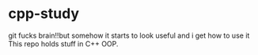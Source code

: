 cpp-study
=========
git fucks brain!!but somehow it starts to look useful and i get how to use it
This repo holds stuff in C++ OOP.
